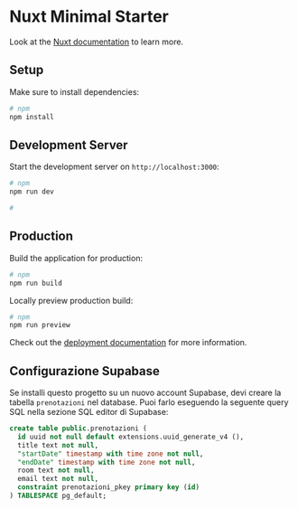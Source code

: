# Nuxt Minimal Starter

Look at the [Nuxt documentation](https://nuxt.com/docs/getting-started/introduction) to learn more.

## Setup

Make sure to install dependencies:

```bash
# npm
npm install
```

## Development Server

Start the development server on `http://localhost:3000`:

```bash
# npm
npm run dev

#
```

## Production

Build the application for production:

```bash
# npm
npm run build

```

Locally preview production build:

```bash
# npm
npm run preview

```

Check out the [deployment documentation](https://nuxt.com/docs/getting-started/deployment) for more information.

## Configurazione Supabase

Se installi questo progetto su un nuovo account Supabase, devi creare la tabella `prenotazioni` nel database. Puoi farlo eseguendo la seguente query SQL nella sezione SQL editor di Supabase:

```sql
create table public.prenotazioni (
  id uuid not null default extensions.uuid_generate_v4 (),
  title text not null,
  "startDate" timestamp with time zone not null,
  "endDate" timestamp with time zone not null,
  room text not null,
  email text not null,
  constraint prenotazioni_pkey primary key (id)
) TABLESPACE pg_default;
```